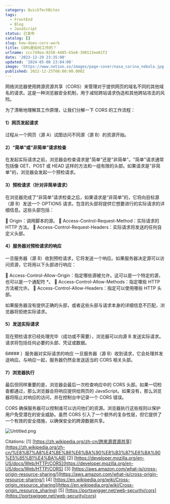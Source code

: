 ```yaml
---
category: QuickTechBites
tags:
  - FrontEnd
  - Blog
  - JavaScript
status: 已发布
catalog: []
slug: how-does-cors-work
title: CORS是如何工作的？
urlname: ccc749ea-0258-4485-b5e8-390113ee81f2
date: '2023-12-29 23:35:00'
updated: '2024-05-08 23:04:00'
image: 'https://www.notion.so/images/page-cover/nasa_carina_nebula.jpg'
published: 2022-12-25T08:00:00.000Z
---
```


网络浏览器使用跨源资源共享（CORS）来管理对于提供网页的域名不同的其他域名的请求。这是一种浏览器安全机制，用于减轻跨站请求伪造和其他跨站攻击的风险。


为了清晰地理解其工作原理，让我们分解一下 CORS 的工作流程：


#### 1）网页发起请求
过程从一个网页（源 A）试图访问不同源（源 B）的资源开始。


#### 2）“简单”或“非简单”请求检查
在发起实际请求之前，浏览器会检查请求是"简单"还是"非简单"。"简单"请求通常包括像 GET、POST 或 HEAD 这样的方法和一组有限的头部。如果请求是"非简单"的，浏览器会发起一个预检请求。


#### 3）预检请求（针对非简单请求）
在浏览器完成了“非简单”请求检查之后，如果请求是“非简单”的，它将向目标源（源 B）发送一个 OPTIONS 请求。包含的头部将提供它想要进行的实际请求的详细信息。这些头部包括：


🔸 Origin：调用脚本的源。
🔸 Access-Control-Request-Method：实际请求的 HTTP 方法。
🔸 Access-Control-Request-Headers：实际请求将发送的任何自定义头部。


#### 4）服务器对预检请求的响应
一旦服务器（源 B）收到预检请求，它将发送一个响应。如果服务器决定源可以访问资源，它将用以下头部进行响应：


🔹 Access-Control-Allow-Origin：指定哪些源被允许。这可以是一个特定的源，也可以是一个通配符 *。
🔹 Access-Control-Allow-Methods：指定哪些 HTTP 方法被允许。
🔹 Access-Control-Allow-Headers：指定可以使用哪些 HTTP 头部。


如果服务器没有提供正确的头部，或者这些头部与请求本身的详细信息不匹配，浏览器将拒绝实际请求。


#### 5）发送实际请求
现在预检请求已经处理完毕（成功或不需要），浏览器可以向源 B 发送实际请求。请求将包括任何必要的头部、凭证或数据。


6#### ）服务器对实际请求的响应
一旦服务器（源 B）收到请求，它会处理并发送响应。与响应一起，服务器仍然会发送适当的 CORS 相关头部。


#### 7）浏览器执行
最后但同样重要的是，浏览器会最后一次检查响应中的 CORS 头部。如果一切检查都通过，那么浏览器会将响应提供给网页的 JavaScript。如果没有，那么浏览器将阻止对响应的访问，并在控制台中记录一个 CORS 错误。


CORS 确保服务器可以控制谁可以访问他们的资源。浏览器执行这些规则以保护用户免受潜在的安全威胁。虽然 CORS 引入了一个额外的复杂性层，但它提供了一个有效的安全措施，以确保安全的跨源数据共享。


![Untitled.png](https://prod-files-secure.s3.us-west-2.amazonaws.com/5d24fe63-e567-4804-86f9-9fdc62e13082/b3deb140-f22b-4520-bcee-759301567801/Untitled.png?X-Amz-Algorithm=AWS4-HMAC-SHA256&X-Amz-Content-Sha256=UNSIGNED-PAYLOAD&X-Amz-Credential=ASIAZI2LB466SDORIGQR%2F20250417%2Fus-west-2%2Fs3%2Faws4_request&X-Amz-Date=20250417T054014Z&X-Amz-Expires=3600&X-Amz-Security-Token=IQoJb3JpZ2luX2VjEM3%2F%2F%2F%2F%2F%2F%2F%2F%2F%2FwEaCXVzLXdlc3QtMiJHMEUCICtQU0eXNcE%2B3WD%2F19q51KIm592jiTST9DN2cXGH4S%2ByAiEAxFNQ2iQtyGOhThMDU9jv4TwieP7xjmoCPyp4VaOy%2BRIq%2FwMIVhAAGgw2Mzc0MjMxODM4MDUiDF5gHYGM%2FgWjv%2B20ZyrcAxTOfJF%2BRN8LV5jK3Nq5p7bItPgcCKtpaRhGqz0mYVvMmABNfWta%2BGuYC%2Bnsgj8dj7IKvDNPHEaycyFYW30nDqjEYkNWX4hAzBP%2FI%2B6bQYv9YStSwAFtHoU%2ByQZcsYaMLhLnb9nLwov51YgLlDCTsWo8TQsVYfOZXtXTFRBePAlRvHrGJVvZwkCe7BsjTbcFxKMz3qWDdqdjGkPgGezniexbQVfeDcW5DcZ6tovMoouR1eygD5vjtz28MabyU7qMuacEUlDLoTqUJmqumMpFijEb7w2n7AfankXwEwJZprp%2FQSTcyxQAUxTcX6dMoziQr6ilTIsQ%2F7onGK2fMgTf43OGfdLZQ5Nxnnf34qZzbev4mkTtGpe5ViWSCgaX3DQEEMDSXaxqdeD9VKDs8%2FHqy9gJbjle%2Fte4JgvTtD985dfOUrSn5yYR3ewGoAhodaeyY9wAaKju9dfq988aUggcKGYqe1kjd8FiW0MUs1oXpljiKd3W%2FhxUnroQgqCGNYClwKsPBQGoeSBxFv0xN6JiaSlmKAq1abSLvv8jl819fPa8%2FaZfKx7ABgLV8fbQ4DhXMDt1rXHVkYaNV3fVYcZPI3ziBudOIKgmqDKIpVXS35vIHTLSMORKhOb2qKHaMI2TgsAGOqUBtvyPBGH3qqJeDFOOspgwWZwq2LTbMlmNzG8QOUGh4xrKmRZkHxtB%2BDSv4C0IOOI2X5rWW11Jbo8vgWsze6X0RY8Rx7ETOHpyiiQQ%2B58Ytv%2BgJZYkkniXOcCvW5dlY72KMTj6e7wPuZtSFjGTA5XMkBCf%2FvOY7SXjnm7CC04bnfl30hYdu33pzcP%2BFUi%2FmpRaAbGE%2BhOW1GcvkeDNk%2BeeVX1KorLz&X-Amz-Signature=1e7832dae58310cdd1f3ef765821809cfb2c5f286e88df9d63be0ec5495ac32b&X-Amz-SignedHeaders=host&x-id=GetObject)


Citations:
[1] [https://zh.wikipedia.org/zh-cn/跨來源資源共享](https://zh.wikipedia.org/zh-cn/%E8%B7%A8%E4%BE%86%E6%BA%90%E8%B3%87%E6%BA%90%E5%85%B1%E4%BA%AB)
[2] [https://developer.mozilla.org/en-US/docs/Web/HTTP/CORS](https://developer.mozilla.org/en-US/docs/Web/HTTP/CORS)
[3] [https://aws.amazon.com/what-is/cross-origin-resource-sharing/](https://aws.amazon.com/what-is/cross-origin-resource-sharing/)
[4] [https://en.wikipedia.org/wiki/Cross-origin_resource_sharing](https://en.wikipedia.org/wiki/Cross-origin_resource_sharing)
[5] [https://portswigger.net/web-security/cors](https://portswigger.net/web-security/cors)

